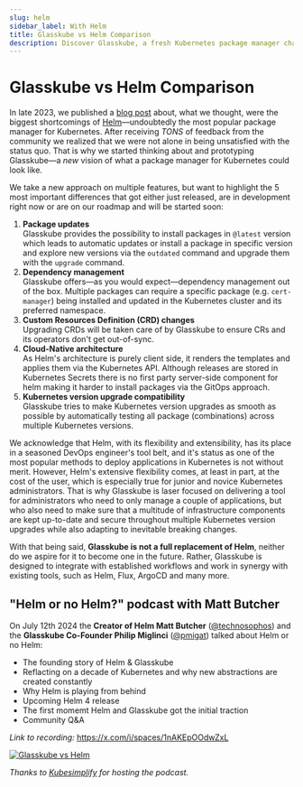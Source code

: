 ```yaml
---
slug: helm
sidebar_label: With Helm
title: Glasskube vs Helm Comparison
description: Discover Glasskube, a fresh Kubernetes package manager challenging Helm's shortcomings. Explore automatic updates, dependency management and much more.
---
```


# Glasskube vs Helm Comparison

In late 2023, we published a [blog post](/blog/5-helm-shortcomings/) about, what we thought, were the biggest shortcomings of [Helm](https://helm.sh/)—undoubtedly the most popular package manager for Kubernetes.
After receiving *TONS* of feedback from the community we realized that we were not alone in being unsatisfied with the status quo.
That is why we started thinking about and prototyping Glasskube—a *new* vision of what a package manager for Kubernetes could look like.

We take a new approach on multiple features, but want to highlight the 5 most important differences that got either just released, are in development right now or are on our roadmap and will be started soon:

1. **Package updates**<br/>Glasskube provides the possibility to install packages in `@latest` version which leads to automatic updates or install a package in specific version and explore new versions via the `outdated` command and upgrade them with the `upgrade` command.
2. **Dependency management**<br/>Glasskube offers—as you would expect—dependency management out of the box. Multiple packages can require a specific package (e.g. `cert-manager`) being installed and updated in the Kubernetes cluster and its preferred namespace.
3. **Custom Resources Definition (CRD) changes**<br/>Upgrading CRDs will be taken care of by Glasskube to ensure CRs and its operators don't get out-of-sync.
4. **Cloud-Native architecture**<br/>As Helm's architecture is purely client side, it renders the templates and applies them via the Kubernetes API. Although releases are stored in Kubernetes Secrets there is no first party server-side component for helm making it harder to install packages via the GitOps approach.
5. **Kubernetes version upgrade compatibility**<br/>Glasskube tries to make Kubernetes version upgrades as smooth as possible by automatically testing all package (combinations) across multiple Kubernetes versions.

We acknowledge that Helm, with its flexibility and extensibility, has its place in a seasoned DevOps engineer's tool belt, and it's status as one of the most popular methods to deploy applications in Kubernetes is not without merit.
However, Helm's extensive flexibility comes, at least in part, at the cost of the user, which is especially true for junior and novice Kubernetes administrators.
That is why Glasskube is laser focused on delivering a tool for administrators who need to only manage a couple of applications, but who also need to make sure that a multitude of infrastructure components are kept up-to-date and secure throughout multiple Kubernetes version upgrades while also adapting to inevitable breaking changes.

With that being said, **Glasskube is not a full replacement of Helm**, neither do we aspire for it to become one in the future.
Rather, Glasskube is designed to integrate with established workflows and work in synergy with existing tools, such as Helm, Flux, ArgoCD and many more.

## "Helm or no Helm?" podcast with Matt Butcher

On July 12th 2024 the **Creator of Helm Matt Butcher** ([@technosophos](https://x.com/technosophos)) and the **Glasskube Co-Founder Philip Miglinci** ([@pmigat](https://x.com/pmigat)) talked about Helm or no Helm:

- The founding story of Helm & Glasskube
- Reflacting on a decade of Kubernetes and why new abstractions are created constantly
- Why Helm is playing from behind
- Upcoming Helm 4 release
- The first momemt Helm and Glasskube got the initial traction
- Community Q&A

_Link to recording:_ https://x.com/i/spaces/1nAKEpOOdwZxL

[![Glasskube vs Helm](https://pbs.twimg.com/media/GSS6LCEagAM9wH1?format=jpg)](https://x.com/i/spaces/1nAKEpOOdwZxL)

_Thanks to [Kubesimplify](https://kubesimplify.com/) for hosting the podcast._